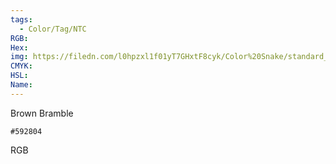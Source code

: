 ```yaml
---
tags:
  - Color/Tag/NTC
RGB:
Hex:
img: https://filedn.com/l0hpzxl1f01yT7GHxtF8cyk/Color%20Snake/standard_csv_to_svg/%23/592804.svg
CMYK:
HSL:
Name:
---
```

Brown Bramble
```palette
#592804
```
RGB
